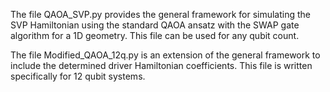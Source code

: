 The file QAOA_SVP.py provides the general framework for simulating the SVP Hamiltonian using the standard QAOA ansatz with the SWAP gate algorithm for a 1D geometry. 
This file can be used for any qubit count.

The file Modified_QAOA_12q.py is an extension of the general framework to include the determined driver Hamiltonian coefficients.
This file is written specifically for 12 qubit systems.
